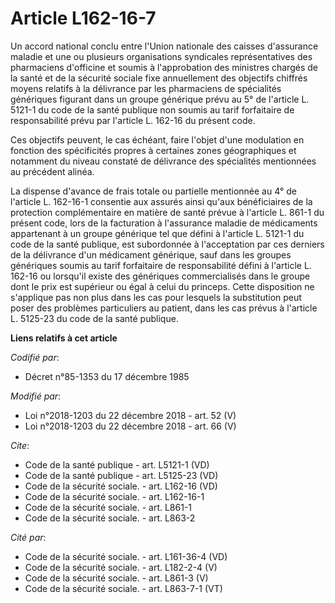 # Article L162-16-7

Un accord national conclu entre l'Union nationale des caisses d'assurance maladie et une ou plusieurs organisations
syndicales représentatives des pharmaciens d'officine et soumis à l'approbation des ministres chargés de la santé et de la
sécurité sociale fixe annuellement des objectifs chiffrés moyens relatifs à la délivrance par les pharmaciens de spécialités
génériques figurant dans un groupe générique prévu au 5° de l'article L. 5121-1 du code de la santé publique non soumis au
tarif forfaitaire de responsabilité prévu par l'article L. 162-16 du présent code.

Ces objectifs peuvent, le cas échéant, faire l'objet d'une modulation en fonction des spécificités propres à certaines zones
géographiques et notamment du niveau constaté de délivrance des spécialités mentionnées au précédent alinéa.

La dispense d'avance de frais totale ou partielle mentionnée au 4° de l'article L. 162-16-1 consentie aux assurés ainsi
qu'aux bénéficiaires de la protection complémentaire en matière de santé prévue à l'article L. 861-1 du présent code, lors de
la facturation à l'assurance maladie de médicaments appartenant à un groupe générique tel que défini à l'article L. 5121-1 du
code de la santé publique, est subordonnée à l'acceptation par ces derniers de la délivrance d'un médicament générique, sauf
dans les groupes génériques soumis au tarif forfaitaire de responsabilité défini à l'article L. 162-16 ou lorsqu'il existe
des génériques commercialisés dans le groupe dont le prix est supérieur ou égal à celui du princeps. Cette disposition ne
s'applique pas non plus dans les cas pour lesquels la substitution peut poser des problèmes particuliers au patient, dans les
cas prévus à l'article L. 5125-23 du code de la santé publique.

**Liens relatifs à cet article**

_Codifié par_:

  - Décret n°85-1353 du 17 décembre 1985

_Modifié par_:

  - Loi n°2018-1203 du 22 décembre 2018 - art. 52 (V)
  - Loi n°2018-1203 du 22 décembre 2018 - art. 66 (V)

_Cite_:

  - Code de la santé publique - art. L5121-1 (VD)
  - Code de la santé publique - art. L5125-23 (VD)
  - Code de la sécurité sociale. - art. L162-16 (VD)
  - Code de la sécurité sociale. - art. L162-16-1
  - Code de la sécurité sociale. - art. L861-1
  - Code de la sécurité sociale. - art. L863-2

_Cité par_:

  - Code de la sécurité sociale. - art. L161-36-4 (VD)
  - Code de la sécurité sociale. - art. L182-2-4 (V)
  - Code de la sécurité sociale. - art. L861-3 (V)
  - Code de la sécurité sociale. - art. L863-7-1 (VT)
